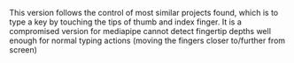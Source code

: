 This version follows the control of most similar projects found, which is to type a key by touching the tips of thumb and index finger.
It is a compromised version for mediapipe cannot detect fingertip depths well enough for normal typing actions (moving the fingers closer to/further from screen)
